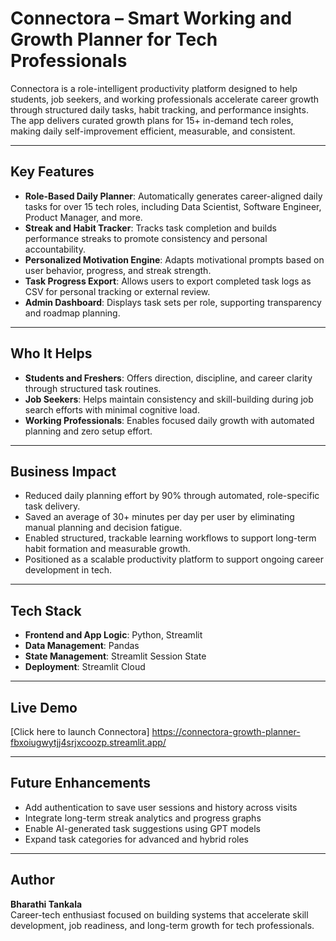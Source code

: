 # Connectora – Smart Working and Growth Planner for Tech Professionals

Connectora is a role-intelligent productivity platform designed to help students, job seekers, and working professionals accelerate career growth through structured daily tasks, habit tracking, and performance insights. The app delivers curated growth plans for 15+ in-demand tech roles, making daily self-improvement efficient, measurable, and consistent.

---

## Key Features

- **Role-Based Daily Planner**: Automatically generates career-aligned daily tasks for over 15 tech roles, including Data Scientist, Software Engineer, Product Manager, and more.
- **Streak and Habit Tracker**: Tracks task completion and builds performance streaks to promote consistency and personal accountability.
- **Personalized Motivation Engine**: Adapts motivational prompts based on user behavior, progress, and streak strength.
- **Task Progress Export**: Allows users to export completed task logs as CSV for personal tracking or external review.
- **Admin Dashboard**: Displays task sets per role, supporting transparency and roadmap planning.

---

## Who It Helps

- **Students and Freshers**: Offers direction, discipline, and career clarity through structured task routines.
- **Job Seekers**: Helps maintain consistency and skill-building during job search efforts with minimal cognitive load.
- **Working Professionals**: Enables focused daily growth with automated planning and zero setup effort.

---

## Business Impact

- Reduced daily planning effort by 90% through automated, role-specific task delivery.
- Saved an average of 30+ minutes per day per user by eliminating manual planning and decision fatigue.
- Enabled structured, trackable learning workflows to support long-term habit formation and measurable growth.
- Positioned as a scalable productivity platform to support ongoing career development in tech.

---

## Tech Stack

- **Frontend and App Logic**: Python, Streamlit
- **Data Management**: Pandas
- **State Management**: Streamlit Session State
- **Deployment**: Streamlit Cloud

---

## Live Demo

[Click here to launch Connectora] https://connectora-growth-planner-fbxoiugwytjj4srjxcoozp.streamlit.app/


---

## Future Enhancements

- Add authentication to save user sessions and history across visits
- Integrate long-term streak analytics and progress graphs
- Enable AI-generated task suggestions using GPT models
- Expand task categories for advanced and hybrid roles

---

## Author

**Bharathi Tankala**  
Career-tech enthusiast focused on building systems that accelerate skill development, job readiness, and long-term growth for tech professionals.
